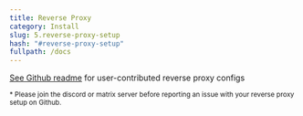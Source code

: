 ```yaml
---
title: Reverse Proxy
category: Install
slug: 5.reverse-proxy-setup
hash: "#reverse-proxy-setup"
fullpath: /docs
---
```



[See Github readme](https://github.com/advplyr/audiobookshelf#reverse-proxy-set-up) for user-contributed reverse proxy configs


<small class="text-error block">\* Please join the discord or matrix server before reporting an issue with your reverse proxy setup on Github.</small>

